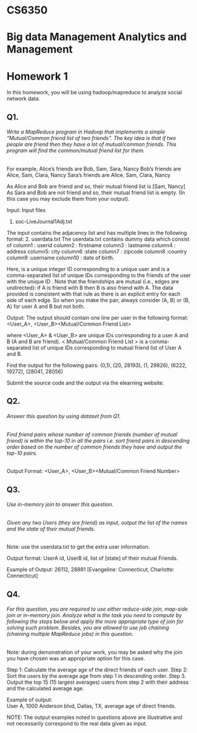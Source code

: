 # CS6350 
# Big data Management Analytics and Management
# Homework 1  

In this homework, you will be using hadoop/mapreduce to analyze social network data.

## Q1.
###### Write a MapReduce program in Hadoop that implements a simple “Mutual/Common friend list of two friends". The key idea is that if two people are friend then they have a lot of mutual/common friends. This program will find the common/mutual friend list for them.

For example,
Alice’s friends are Bob, Sam, Sara, Nancy
Bob’s friends are Alice, Sam, Clara, Nancy
Sara’s friends are Alice, Sam, Clara, Nancy

As Alice and Bob are friend and so, their mutual friend list is [Sam, Nancy]
As Sara and Bob are not friend and so, their mutual friend list is empty. (In this case you may exclude them from your output). 

Input:
Input files 
1. soc-LiveJournal1Adj.txt 

The input contains the adjacency list and has multiple lines in the following format:
<User><TAB><Friends>
2. userdata.txt
The userdata.txt contains dummy data which consist of 
column1 : userid
column2 : firstname
column3 : lastname
column4 : address
column5: city
column6 :state
column7 : zipcode
column8 :country
column9 :username
column10 : date of birth.

Here, <User> is a unique integer ID corresponding to a unique user and <Friends> is a comma-separated list of unique IDs corresponding to the friends of the user with the unique ID <User>. Note that the friendships are mutual (i.e., edges are undirected): if A is friend with B then B is also friend with A. The data provided is consistent with that rule as there is an explicit entry for each side of each edge. So when you make the pair, always consider (A, B) or (B, A) for user A and B but not both.

Output: The output should contain one line per user in the following format:
<User_A>, <User_B><TAB><Mutual/Common Friend List>

where <User_A> & <User_B> are unique IDs corresponding to a user A and B (A and B are friend). < Mutual/Common Friend List > is a comma-separated list of unique IDs corresponding to mutual friend list of User A and B.

Find the output for the following pairs:
(0,1), (20, 28193), (1, 29826), (6222, 19272), (28041, 28056)

Submit the source code and the output via the elearning website.


## Q2.
###### Answer this question by using dataset from Q1.
###### Find friend pairs whose number of common friends (number of mutual friend) is within the top-10 in all the pairs i.e. sort friend pairs in descending order based on the number of common friends they have and output the top-10 pairs.

Output Format:
<User_A>, <User_B><TAB><Number of Mutual Friends><TAB><Mutual/Common Friend Number>

## Q3.
###### Use in-memory join to answer this question.
###### Given any two Users (they are friend) as input, output the list of the names and the state of their mutual friends.

Note: use the userdata.txt to get the extra user information.

Output format:
UserA id, UserB id, list of [state] of their mutual Friends.

Example of Output:
26112, 28881	[Evangeline: Connecticut, Charlotte: Connecticut]


## Q4.
###### For this question, you are required to use either reduce-side join, map-side join or in-memory join. Analyze what is the task you need to compute by following the steps below and apply the more appropriate type of join for solving such problem. Besides, you are allowed to use job chaining (chaining multiple MapReduce jobs) in this question.

Note: during demonstration of your work, you may be asked why the join you have chosen was an appropriate option for this case.

Step 1: Calculate the average age of the direct friends of each user.
Step 2: Sort the users by the average age from step 1 in descending order.
Step 3. Output the top 15 (15 largest averages) users from step 2 with their address and the calculated average age.

Example of output:  
User A, 1000 Anderson blvd, Dallas, TX, average age of direct friends.


NOTE: The output examples noted in questions above are illustrative and not necessarily correspond to the real data given as input. 
